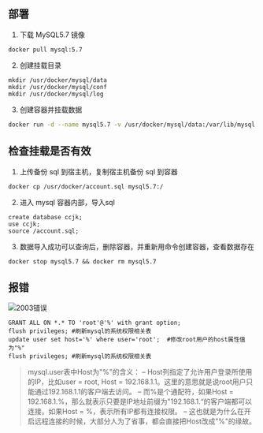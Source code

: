 ## 部署

1. 下载 MySQL5.7 镜像

```mysql5
docker pull mysql:5.7
```

2. 创建挂载目录

```
mkdir /usr/docker/mysql/data
mkdir /usr/docker/mysql/conf
mkdir /usr/docker/mysql/log
```

3. 创建容器并挂载数据

```bash
docker run -d --name mysql5.7 -v /usr/docker/mysql/data:/var/lib/mysql -v /usr/docker/mysql/conf:/etc/mysql -v /usr/docker/mysql/log:/var/log/mysql -p 3306:3306 -e TZ=Asiz/Shanghai -e MYSQL_ROOT_PASSWORD=803017ycl.mysql mysql:5.7.37 --character-set-server=utf8mb4 --collation-server=utf8mb4_general_ci
```

## 检查挂载是否有效

1. 上传备份 sql 到宿主机，复制宿主机备份 sql 到容器

```
docker cp /usr/docker/account.sql mysql5.7:/
```

2. 进入 mysql 容器内部，导入sql

```
create database ccjk;
use ccjk;
source /account.sql;
```

3. 数据导入成功可以查询后，删除容器，并重新用命令创建容器，查看数据存在

```
docker stop mysql5.7 && docker rm mysql5.7
```

## 报错
![2003错误](http://cdn.liancode.top/img/20220726160414.png)

```
GRANT ALL ON *.* TO 'root'@'%' with grant option;
flush privileges; #刷新mysql的系统权限相关表
update user set host='%' where user='root';  #修改root用户的host属性值为"%"
flush privileges; #刷新mysql的系统权限相关表
```

> mysql.user表中Host为"%"的含义：
– Host列指定了允许用户登录所使用的IP，比如user = root, Host = 192.168.1.1。这里的意思就是说root用户只能通过192.168.1.1的客户端去访问。
– 而%是个通配符，如果Host = 192.168.1.%，那么就表示只要是IP地址前缀为"192.168.1.“的客户端都可以连接。如果Host = %，表示所有IP都有连接权限。
> – 这也就是为什么在开启远程连接的时候，大部分人为了省事，都会直接把Host改成”%"的缘故。